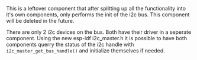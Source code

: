 This is a leftover component that after splitting up all the functionality into it's own components, only performs the init of the i2c bus. This component will be deleted in the future.

There are only 2 i2c devices on the bus. Both have their driver in a seperate component.
Using the new esp-idf i2c_master.h it is possible to have both components querry the status of the i2c handle with `i2c_master_get_bus_handle()` and initialize themselves if needed.